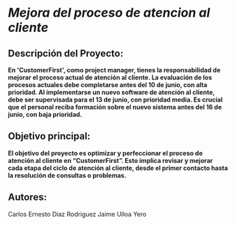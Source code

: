 
# *Mejora del proceso de atencion al cliente*

## Descripción del Proyecto:

**En 'CustomerFirst', como project manager, tienes la responsabilidad de mejorar el proceso actual de atención al cliente. La evaluación de los procesos actuales debe completarse antes del 10 de junio, con alta prioridad. Al implementarse un nuevo software de atención al cliente, debe ser supervisada para el 13 de junio, con prioridad media. Es crucial que el personal reciba formación sobre el nuevo sistema antes del 16 de junio, con baja prioridad.**

## Objetivo principal:
**El objetivo del proyecto es optimizar y perfeccionar el proceso de atención al cliente en “CustomerFirst”. Esto implica revisar y mejorar cada etapa del ciclo de atención al cliente, desde el primer contacto hasta la resolución de consultas o problemas.**

## Autores:
Carlos Ernesto Diaz Rodriguez
Jaime Ulloa Yero 
